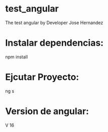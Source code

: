 # test_angular
The test angular by Developer Jose Hernandez

# Instalar dependencias:
npm install

# Ejcutar Proyecto:
ng s

# Version de angular:
V 16

